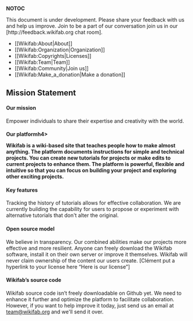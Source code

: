 __NOTOC__
<div class="alert alert-info">
This document is under development. Please share your feedback with us and help us improve. Join to be a part of our conversation join us in our [http://feedback.wikifab.org chat room]. 
</div>
<div class="row">
<div class="col-md-4 col-sm-12 col-xs-12 static-pages-menu">
<ul>
<li>[[Wikifab:About|About]]</li>
<li>[[Wikifab:Organization|Organization]]</li>
<li>[[Wikifab:Copyrights|Licenses]]</li>
<li>[[Wikifab:Team|Team]]</li>
<li>[[Wikifab:Community|Join us]]</li>
<li>[[Wikifab:Make_a_donation|Make a donation]]</li>
</ul>
</div>
<div class="col-md-8 col-sm-12 col-xs-12">
<h2 class="contribuer-subtitle-first">Mission Statement</h2>

<h4>Our mission</h4>

Empower individuals to share their expertise and creativity with the world.

<h4>Our platformh4>

Wikifab is a wiki-based site that teaches people how to make almost anything. The platform documents instructions for simple and technical projects.  You can create new tutorials for projects or make edits to current projects to enhance them. The platform is powerful, flexible and intuitive so that you can focus on building your project and exploring other exciting projects.


<h4>Key features</h4>

Tracking the history of tutorials allows for effective collaboration. We are currently building the capability for users to propose or experiment with alternative tutorials that don't alter the original.


<h4>Open source model</h4>

We believe in transparency. Our combined abilities make our projects more effective and more resilient.  Anyone can freely download the Wikifab software, install it on their own server or improve it themselves. Wikifab will never claim ownership of the content our users create. [Clément put a hyperlink to your license here “Here is our license”]


<h4> Wikifab’s source code</h4>

Wikifab source code isn’t freely downloadable on Github yet. We need to enhance it further and optimize the platform to facilitate collaboration. However, if you want to help improve it today, just send us an email at team@wikifab.org and we'll send it over.
</div>
</div>
